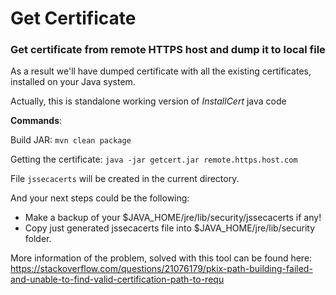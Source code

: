 # Get Certificate
### Get certificate from remote HTTPS host and dump it to local file

As a result we'll have dumped certificate with all the existing certificates, installed on your Java system. 

Actually, this is standalone working version of *InstallCert* java code

**Commands**:

Build JAR: `mvn clean package`

Getting the certificate: `java -jar getcert.jar remote.https.host.com`

File `jssecacerts` will be created in the current directory.

And your next steps could be the following:
- Make a backup of your $JAVA_HOME/jre/lib/security/jssecacerts if any!
- Copy just generated jssecacerts file into $JAVA_HOME/jre/lib/security folder.

More information of the problem, solved with this tool can be found here: https://stackoverflow.com/questions/21076179/pkix-path-building-failed-and-unable-to-find-valid-certification-path-to-requ
    
